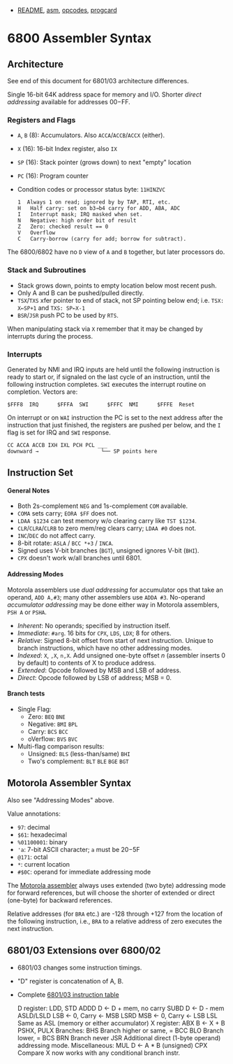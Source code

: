 - [README](README.md), [asm](asm.md), [opcodes](opcodes.md),
  [progcard](progcard)

6800 Assembler Syntax
=====================

Architecture
------------

See end of this document for 6801/03 architecture differences.

Single 16-bit 64K address space for memory and I/O. Shorter _direct
addressing_ available for addresses $00-$FF.

### Registers and Flags

- `A`, `B` (8): Accumulators. Also `ACCA`/`ACCB`/`ACCX` (either).
- `X` (16): 16-bit Index register, also `IX`
- `SP` (16): Stack pointer (grows down) to next "empty" location
- `PC` (16): Program counter
- Condition codes or processor status byte: `11HINZVC`

      1  Always 1 on read; ignored by by TAP, RTI, etc.
      H   Half carry: set on b3→b4 carry for ADD, ABA, ADC
      I   Interrupt mask; IRQ masked when set.
      N   Negative: high order bit of result
      Z   Zero: checked result == 0
      V   Overflow
      C   Carry-borrow (carry for add; borrow for subtract).

The 6800/6802 have no `D` view of `A` and `B` together, but later
processors do.

### Stack and Subroutines

- Stack grows down, points to empty location below most recent push.
- Only A and B can be pushed/pulled directly.
- `TSX`/`TXS` xfer pointer to end of stack, not SP pointing below end;
  i.e. `TSX: X←SP+1` and `TXS: SP←X-1`
- `BSR`/`JSR` push PC to be used by `RTS`.

When manipulating stack via `X` remember that it may be changed by
interrupts during the process.

### Interrupts

Generated by NMI and IRQ inputs are held until the following instruction is
ready to start or, if signaled on the last cycle of an instruction, until
the following instruction completes. `SWI` executes the interrupt routine
on completion. Vectors are:

    $FFF8  IRQ      $FFFA  SWI      $FFFC  NMI      $FFFE  Reset

On interrupt or on `WAI` instruction the PC is set to the next address
after the instruction that just finished, the registers are pushed per
below, and the `I` flag is set for IRQ and `SWI` response.

    CC ACCA ACCB IXH IXL PCH PCL ___
    downward →                    └── SP points here


Instruction Set
---------------

#### General Notes

- Both 2s-complement `NEG` and 1s-complement `COM` available.
- `COMA` sets carry; `EORA $FF` does not.
- `LDAA $1234` can test memory w/o clearing carry like `TST $1234`.
- `CLR`/`CLRA`/`CLRB` to zero mem/reg clears carry; `LDAA #0` does not.
- `INC`/`DEC` do not affect carry.
- 8-bit rotate: `ASLA` / `BCC *+3` / `INCA`.
- Signed uses V-bit branches (`BGT`), unsigned ignores V-bit (`BHI`).
- `CPX` doesn't work w/all branches until 6801.

#### Addressing Modes

Motorola assemblers use _dual addressing_ for accumulator ops that take an
operand, `ADD A,#3`; many other assemblers use `ADDA #3`. No-operand
_accumulator addressing_ may be done either way in Motorola assemblers,
`PSH A` or `PSHA`.

- _Inherent_: No operands; specified by instruction itself.
- _Immediate_: `#arg`. 16 bits for `CPX`, `LDS`, `LDX`; 8 for others.
- _Relative_: Signed 8-bit offset from start of next instruction. Unique to
  branch instructions, which have no other addressing modes.
- _Indexed_: `X`, `,X`, `n,X`. Add unsigned one-byte offset _n_ (assembler
  inserts 0 by default) to contents of X to produce address.
- _Extended_: Opcode followed by MSB and LSB of address.
- _Direct_: Opcode followed by LSB of address; MSB = 0.

#### Branch tests

- Single Flag:
  - Zero: `BEQ` `BNE`
  - Negative: `BMI` `BPL`
  - Carry: `BCS` `BCC`
  - oVerflow: `BVS` `BVC`
- Multi-flag comparison results:
  - Unsigned: `BLS` (less-than/same) `BHI`
  - Two's complement: `BLT` `BLE` `BGE` `BGT`

Motorola Assembler Syntax
-------------------------

Also see "Addressing Modes" above.

Value annotations:
- `97`: decimal
- `$61`: hexadecimal
- `%01100001`: binary
- `'a`: 7-bit ASCII character; `a` must be $20-$5F
- `@171`: octal
- `*`: current location
- `#$0C`: operand for immediate addressing mode

The [Motorola assembler][masm] always uses extended (two byte)
addressing mode for forward references, but will choose the shorter of
extended or direct (one-byte) for backward references.

Relative addresses (for `BRA` etc.) are -128 through +127 from the
location of the following instruction, i.e., `BRA` to a relative
address of zero executes the next instruction.


6801/03 Extensions over 6800/02
-----------------------------------

- 6801/03 changes some instruction timings.
- "D" register is concatenation of A, B.
- Complete [6801/03 instruction table][6801inst]

    D register:
      LDD, STD
      ADDD          D ← D + mem, no carry
      SUBD          D ← D - mem
      ASLD/LSLD     LSB ← 0, Carry ← MSB
      LSRD          MSB ← 0, Carry ← LSB
      LSL           Same as ASL (memory or either accumulator)
    X register:
      ABX           B ← X + B
      PSHX, PULX
    Branches:
      BHS       Branch higher or same, = BCC
      BLO       Branch lower, = BCS
      BRN       Branch never
      JSR       Additional direct (1-byte operand) addressing mode.
    Miscellaneous:
      MUL       D ← A * B (unsigned)
      CPX       Compare X now works with any conditional branch instr.



<!-------------------------------------------------------------------->
[6801inst]: https://archive.org/stream/bitsavers_motorola68ReferenceManualMay84_19173732#page/n98/mode/1up
[masm]: https://archive.org/details/bitsavers_motorola68ReferenceManualMay84_19173732/page/n91
